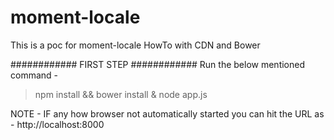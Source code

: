 # moment-locale
This is a poc for moment-locale HowTo with CDN and Bower

############ FIRST STEP ############
Run the below mentioned command - 
>npm install && bower install & node app.js

NOTE - IF any how browser not automatically started you can hit the URL as - http://localhost:8000

